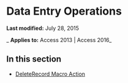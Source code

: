 
# Data Entry Operations

 **Last modified:** July 28, 2015

 _ **Applies to:** Access 2013 | Access 2016_

## In this section


- [DeleteRecord Macro Action](c656a72c-c037-76a5-dc07-f6eccb6590dd.md)
    
